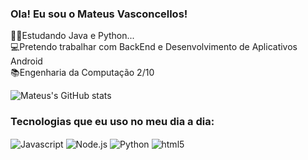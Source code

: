 ### Ola! Eu sou o Mateus Vasconcellos!

🐍🦏Estudando Java e Python... <br>
💻Pretendo trabalhar com BackEnd e Desenvolvimento de Aplicativos Android<br>
📚Engenharia da Computação 2/10


  
![Mateus's GitHub stats](https://github-readme-stats.vercel.app/api?username=IsDevMaker&show_icons=true&theme=dark)


### Tecnologias que eu uso no meu dia a dia:

<div>
<img align = "center" alt =Javascript src ="https://img.shields.io/badge/JavaScript-F7DF1E?style=for-the-badge&logo=javascript&logoColor=black" >
<img align = "center"alt =Node.js src ="https://img.shields.io/badge/Node.js-43853D?style=for-the-badge&logo=node.js&logoColor=whit" >
<img align="center" alt=Python src ="https://img.shields.io/badge/Python-14354C?style=for-the-badge&logo=python&logoColor=white">
<img  align = "center"alt ="html5" src ="https://img.shields.io/badge/HTML5-E34F26?style=for-the-badge&logo=html5&logoColor=white" 

</div>
